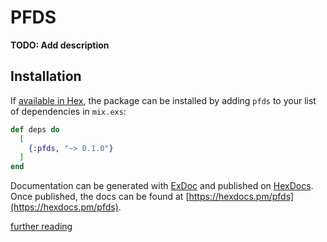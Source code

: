 # PFDS

**TODO: Add description**

## Installation

If [available in Hex](https://hex.pm/docs/publish), the package can be installed
by adding `pfds` to your list of dependencies in `mix.exs`:

```elixir
def deps do
  [
    {:pfds, "~> 0.1.0"}
  ]
end
```

Documentation can be generated with [ExDoc](https://github.com/elixir-lang/ex_doc)
and published on [HexDocs](https://hexdocs.pm). Once published, the docs can
be found at [https://hexdocs.pm/pfds](https://hexdocs.pm/pfds).

[further reading](https://github.com/zkayser/pfds_elixir)
